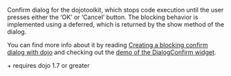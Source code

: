 <p>Confirm dialog for the dojotoolkit, which stops code execution until the user presses either the ‘OK’ or ‘Cancel’ button.
The blocking behavior is implemented using a deferred, which is returned by the show method of the dialog.</p>
<p>You can find more info about it by reading
<a href="http://www.speich.net/articles/2011/01/02/creating-a-blocking-confirm-dialog-with-dojo">Creating a blocking confirm dialog with dojo</a>
and checking out the <a href="http://www.speich.net/articles/dojo-confirmdialog.php">demo of the DialogConfirm widget</a>.</p>
+ requires dojo 1.7 or greater